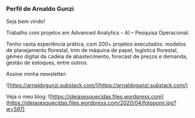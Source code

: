 ### Perfil de Arnaldo Gunzi

Seja bem vindo!

Trabalho com projetos em Advanced Analytics – AI – Pesquisa Operacional.

Tenho vasta experiência prática, com 200+ projetos executados: modelos de planejamento florestal, trim de máquina de papel, logística florestal, gêmeo digital da cadeia de abastecimento, forecast de preços e demanda, gestão de estoques, entre outros.

Assine minha newsletter:

![https://arnaldogunzi.substack.com/](https://arnaldogunzi.substack.com/)

Veja o meu blog:
![https://ideiasesquecidas.files.wordpress.com](https://ideiasesquecidas.files.wordpress.com/2020/04/fotopomi.jpg?w=597)
